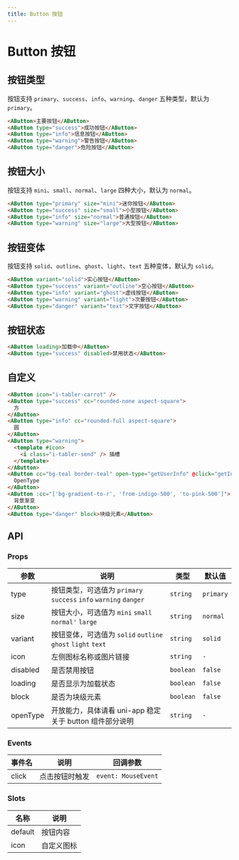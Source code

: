 ```yaml
---
title: Button 按钮
---
```


# Button 按钮

## 按钮类型

按钮支持 `primary`、`success`、`info`、`warning`、`danger` 五种类型，默认为 `primary`。

```html
<AButton>主要按钮</AButton>
<AButton type="success">成功按钮</AButton>
<AButton type="info">信息按钮</AButton>
<AButton type="warning">警告按钮</AButton>
<AButton type="danger">危险按钮</AButton>
```

## 按钮大小

按钮支持 `mini`、`small`、`normal`、`large` 四种大小，默认为 `normal`。

```html
<AButton type="primary" size="mini">迷你按钮</AButton>
<AButton type="success" size="small">小型按钮</AButton>
<AButton type="info" size="normal">普通按钮</AButton>
<AButton type="warning" size="large">大型按钮</AButton>
```

## 按钮变体

按钮支持 `solid`、`outline`、`ghost`、`light`、`text` 五种变体，默认为 `solid`。

```html
<AButton variant="solid">实心按钮</AButton>
<AButton type="success" variant="outline">空心按钮</AButton>
<AButton type="info" variant="ghost">虚线按钮</AButton>
<AButton type="warning" variant="light">次要按钮</AButton>
<AButton type="danger" variant="text">文字按钮</AButton>
```

## 按钮状态

```html
<AButton loading>加载中</AButton>
<AButton type="success" disabled>禁用状态</AButton>
```

## 自定义

```html
<AButton icon="i-tabler-carrot" />
<AButton type="success" cc="rounded-none aspect-square">
  方
</AButton>
<AButton type="info" cc="rounded-full aspect-square">
  圆
</AButton>
<AButton type="warning">
  <template #icon>
    <i class="i-tabler-send" /> 插槽
  </template>
</AButton>
<AButton cc="bg-teal border-teal" open-type="getUserInfo" @click="getInfo">
  OpenType
</AButton>
<AButton :cc="['bg-gradient-to-r', 'from-indigo-500', 'to-pink-500']">
  背景渐变
</AButton>
<AButton type="danger" block>块级元素</AButton>
```

## API

### Props

| 参数 | 说明 | 类型 | 默认值 |
| --- | --- | --- | --- |
| type | 按钮类型，可选值为 `primary` `success` `info` `warning` `danger` |  `string` | `primary` |
| size | 按钮大小，可选值为 `mini` `small` `normal'` `large` | `string` | `normal` |
| variant | 按钮变体，可选值为 `solid` `outline` `ghost` `light` `text` | `string` | `solid` |
| icon | 左侧图标名称或图片链接 | `string` | `-` |
| disabled | 是否禁用按钮 | `boolean` | `false` |
| loading | 是否显示为加载状态 | `boolean` | `false` |
| block | 是否为块级元素 | `boolean` | `false` |
| openType | 开放能力，具体请看 uni-app 稳定关于 button 组件部分说明 | `string` | `-` |

### Events

| 事件名 | 说明 | 回调参数 |
| --- | --- | --- |
| click | 点击按钮时触发 | `event: MouseEvent`|

### Slots

| 名称 | 说明 |
| --- | --- |
| default | 按钮内容 |
| icon | 自定义图标 |
